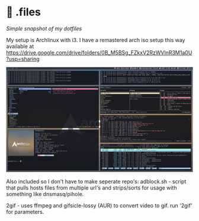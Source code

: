 # :wrench: .files

_Simple snapshot of my dotfiles_

My setup is Archlinux with i3.  I have a remastered arch iso setup this way available at
https://drive.google.com/drive/folders/0B_M5BSg_FZkxV2RzWVlnR3M1a0U?usp=sharing

![prompt](scrot.png)


Also included so I don't have to make seperate repo's:
adblock.sh -  script that pulls hosts files from multiple url's and strips/sorts for usage with something like dnsmasq/pihole.

2gif - uses ffmpeg and gifsicle-lossy (AUR) to convert video to gif.  run '2gif' for parameters.

